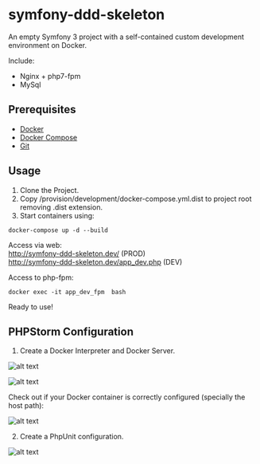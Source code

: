 symfony-ddd-skeleton
====================

An empty Symfony 3 project with a self-contained custom development environment on Docker.

Include: 

- Nginx + php7-fpm
- MySql

Prerequisites
-----

- [Docker](https://docs.docker.com/engine/installation/)
- [Docker Compose](https://docs.docker.com/compose/install/)
- [Git](https://git-scm.com/book/en/v2/Getting-Started-Installing-Git)

Usage
-----

1. Clone the Project.
2. Copy /provision/development/docker-compose.yml.dist to project root removing .dist extension.
3. Start containers using: 
```
docker-compose up -d --build
```

Access via web:  
http://symfony-ddd-skeleton.dev/ (PROD)  
http://symfony-ddd-skeleton.dev/app_dev.php (DEV)

Access to php-fpm:
```
docker exec -it app_dev_fpm  bash
```

Ready to use! 
 
PHPStorm Configuration
----------------------

1. Create a Docker Interpreter and Docker Server.

![alt text](https://image.ibb.co/fC95d5/phpstorm_conf_dokcer_interpreter.png)

![alt text](https://image.ibb.co/ifJyy5/phpstorm_conf_docker_server.png)

Check out if your Docker container is correctly configured (specially the host path): 

![alt text](https://image.ibb.co/kK10wQ/phpstorm_docker_container_settings.png)

2. Create a PhpUnit configuration.

![alt text](https://image.ibb.co/meOLBQ/phpstorm_conf_phpunit.png)

